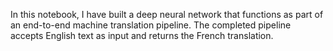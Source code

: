 In this notebook, I have built a deep neural network that functions as part of an end-to-end machine translation pipeline. The completed pipeline accepts English text as input and returns the French translation.


